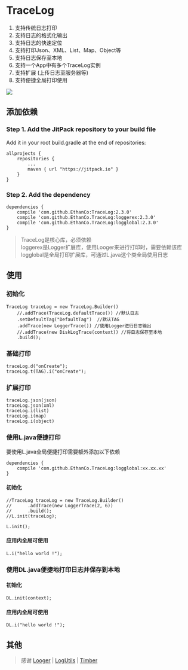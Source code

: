 # TraceLog #

1. 支持传统日志打印
3. 支持日志的格式化输出
4. 支持日志的快速定位
5. 支持打印Json、XML、List、Map、Object等
2. 支持日志保存至本地
3. 支持一个App中有多个TraceLog实例
3. 支持扩展 (上传日志至服务器等)    
4. 支持便捷全局打印使用

![](http://oqk78xit2.bkt.clouddn.com/Log_json_1.png)

## 添加依赖 ##
### Step 1. Add the JitPack repository to your build file ###
Add it in your root build.gradle at the end of repositories:  

	allprojects {
		repositories {
			...
			maven { url "https://jitpack.io" }
		}
	}  

### Step 2. Add the dependency ###

	dependencies {
		compile 'com.github.EthanCo:TraceLog:2.3.0'
		compile 'com.github.EthanCo.TraceLog:loggerex:2.3.0'
		compile 'com.github.EthanCo.TraceLog:logglobal:2.3.0'
	}

> TraceLog是核心库，必须依赖  
> loggerex是Logger扩展库，使用Looger来进行打印时，需要依赖该库  
> logglobal是全局打印扩展库，可通过L.java这个类全局使用日志

## 使用 ##

### 初始化

	TraceLog traceLog = new TraceLog.Builder()
        //.addTrace(TraceLog.defaultTrace()) //默认日志
        .setDefaultTag("DefaultTag")  //默认TAG
        .addTrace(new LoggerTrace()) //使用Logger进行日志输出
        //.addTrace(new DiskLogTrace(context)) //将日志保存至本地
        .build();

### 基础打印  

	traceLog.d("onCreate");
	traceLog.t(TAG).i("onCreate");

### 扩展打印
	
	traceLog.json(json)
	traceLog.json(xml)
	traceLog.i(list)
	traceLog.i(map)
	traceLog.i(object)

### 使用L.java便捷打印
要使用L.java全局便捷打印需要额外添加以下依赖  

	dependencies {
     	compile 'com.github.EthanCo.TraceLog:logglobal:xx.xx.xx'
	}  

#### 初始化  

    //TraceLog traceLog = new TraceLog.Builder()
    //      .addTrace(new LoggerTrace(2, 6))
    //      .build();
    //L.init(traceLog);

  	L.init();

#### 应用内全局可使用  

	L.i("hello world !");
  
### 使用DL.java便捷地打印日志并保存到本地

#### 初始化
 
	DL.init(context);  

#### 应用内全局可使用  

	DL.i("hello world !");

## 其他

> 感谢 [Looger](https://github.com/orhanobut/logger) | [LogUtils](https://github.com/pengwei1024/LogUtils) | [Timber](https://github.com/JakeWharton/timber)
